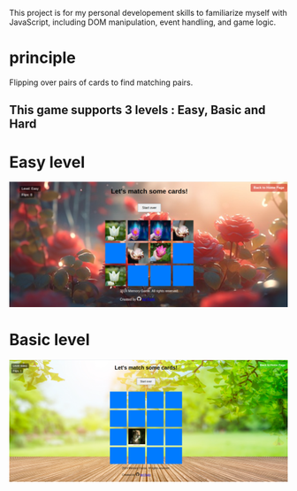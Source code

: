 This project is for my personal developement skills to familiarize myself with  JavaScript, including DOM manipulation, event handling, and game logic.

# principle

Flipping over pairs of cards to find matching pairs.

## This game supports 3 levels : Easy, Basic and Hard 

# Easy level 
![alt text](image-2.png)

# Basic level

![alt text](image-3.png)

